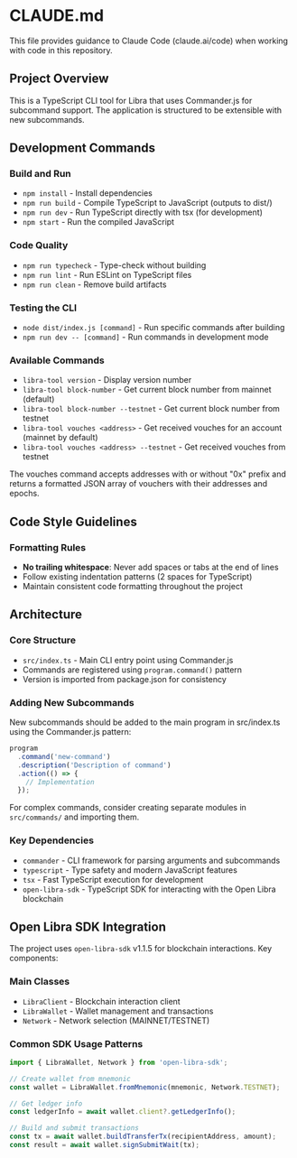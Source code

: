 # CLAUDE.md

This file provides guidance to Claude Code (claude.ai/code) when working with code in this repository.

## Project Overview

This is a TypeScript CLI tool for Libra that uses Commander.js for subcommand support. The application is structured to be extensible with new subcommands.

## Development Commands

### Build and Run
- `npm install` - Install dependencies
- `npm run build` - Compile TypeScript to JavaScript (outputs to dist/)
- `npm run dev` - Run TypeScript directly with tsx (for development)
- `npm start` - Run the compiled JavaScript

### Code Quality
- `npm run typecheck` - Type-check without building
- `npm run lint` - Run ESLint on TypeScript files
- `npm run clean` - Remove build artifacts

### Testing the CLI
- `node dist/index.js [command]` - Run specific commands after building
- `npm run dev -- [command]` - Run commands in development mode

### Available Commands
- `libra-tool version` - Display version number
- `libra-tool block-number` - Get current block number from mainnet (default)
- `libra-tool block-number --testnet` - Get current block number from testnet
- `libra-tool vouches <address>` - Get received vouches for an account (mainnet by default)
- `libra-tool vouches <address> --testnet` - Get received vouches from testnet

The vouches command accepts addresses with or without "0x" prefix and returns a formatted JSON array of vouchers with their addresses and epochs.

## Code Style Guidelines

### Formatting Rules
- **No trailing whitespace**: Never add spaces or tabs at the end of lines
- Follow existing indentation patterns (2 spaces for TypeScript)
- Maintain consistent code formatting throughout the project

## Architecture

### Core Structure
- `src/index.ts` - Main CLI entry point using Commander.js
- Commands are registered using `program.command()` pattern
- Version is imported from package.json for consistency

### Adding New Subcommands
New subcommands should be added to the main program in src/index.ts using the Commander.js pattern:
```typescript
program
  .command('new-command')
  .description('Description of command')
  .action(() => {
    // Implementation
  });
```

For complex commands, consider creating separate modules in `src/commands/` and importing them.

### Key Dependencies
- `commander` - CLI framework for parsing arguments and subcommands
- `typescript` - Type safety and modern JavaScript features
- `tsx` - Fast TypeScript execution for development
- `open-libra-sdk` - TypeScript SDK for interacting with the Open Libra blockchain

## Open Libra SDK Integration

The project uses `open-libra-sdk` v1.1.5 for blockchain interactions. Key components:

### Main Classes
- `LibraClient` - Blockchain interaction client
- `LibraWallet` - Wallet management and transactions
- `Network` - Network selection (MAINNET/TESTNET)

### Common SDK Usage Patterns
```typescript
import { LibraWallet, Network } from 'open-libra-sdk';

// Create wallet from mnemonic
const wallet = LibraWallet.fromMnemonic(mnemonic, Network.TESTNET);

// Get ledger info
const ledgerInfo = await wallet.client?.getLedgerInfo();

// Build and submit transactions
const tx = await wallet.buildTransferTx(recipientAddress, amount);
const result = await wallet.signSubmitWait(tx);
```
